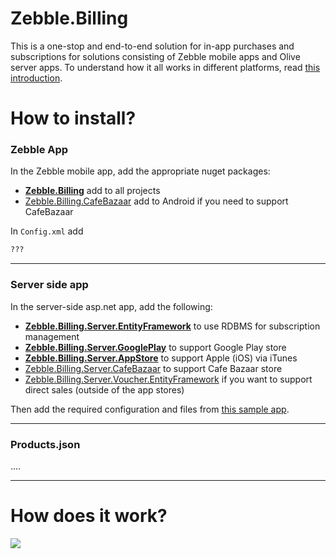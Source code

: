 # Zebble.Billing

This is a one-stop and end-to-end solution for in-app purchases and subscriptions for solutions consisting of Zebble mobile apps and Olive server apps.
To understand how it all works in different platforms, read [this introduction](https://medium.com/@jmn8718/in-app-purchases-notifications-4408c3ee88eb).

# How to install?

### Zebble App

In the Zebble mobile app, add the appropriate nuget packages:
- **[Zebble.Billing](https://www.nuget.org/packages/Zebble.Billing/)** add to all projects
- [Zebble.Billing.CafeBazaar](https://www.nuget.org/packages/Zebble.Billing.CafeBazaar/) add to Android if you need to support CafeBazaar

In `Config.xml` add

```xml
???
```

---

### Server side app

In the server-side asp.net app, add the following:

- **[Zebble.Billing.Server.EntityFramework](https://www.nuget.org/packages/Zebble.Billing.Server.EntityFramework/)** to use RDBMS for subscription management
- **[Zebble.Billing.Server.GooglePlay](https://www.nuget.org/packages/Zebble.Billing.Server.GooglePlay/)** to support Google Play store
- **[Zebble.Billing.Server.AppStore](https://www.nuget.org/packages/Zebble.Billing.Server.AppStore/)** to support Apple (iOS) via iTunes
- [Zebble.Billing.Server.CafeBazaar](https://www.nuget.org/packages/Zebble.Billing.Server.CafeBazaar/) to support Cafe Bazaar store
- [Zebble.Billing.Server.Voucher.EntityFramework](https://www.nuget.org/packages/Zebble.Billing.Server.Voucher.EntityFramework/) if you want to support direct sales (outside of the app stores)

Then add the required configuration and files from [this sample app](https://github.com/Geeksltd/Zebble.Billing/tree/master/Billing.Sample).

---

### Products.json
....


---


# How does it work?
![](https://github.com/Geeksltd/Zebble.Billing/raw/master/Architecture.png)
